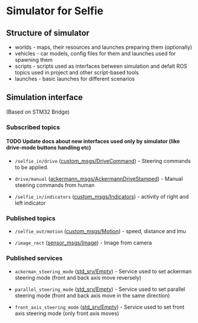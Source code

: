 # Simulator for Selfie

## Structure of simulator
- worlds - maps, their resources and launches preparing them (optionally)
- vehicles - car models, config files for them and launches used for spawning them
- scripts - scripts used as interfaces between simulation and defalt ROS topics used in project and other script-based tools
- launches - basic launches for different scenarios


## Simulation interface
(Based on STM32 Bridge)

### Subscribed topics
#### TODO Update docs about new interfaces used only by simulator (like drive-mode buttons handling etc)

 - `/selfie_in/drive` ([custom_msgs/DriveCommand](./../../Shared/custom_msgs/msg/DriveCommand.msg)) - Steering commands to be applied.

 - `drive/manual` ([ackermann_msgs/AckermannDriveStamped](http://docs.ros.org/api/ackermann_msgs/html/msg/AckermannDriveStamped.html)) - Manual steering commands from human

 - `/selfie_in/indicators` ([custom_msgs/Indicators](./../../Shared/custom_msgs/msg/Indicators.msg)) - activity of right and left indicator

### Published topics

 - `/selfie_out/motion` ([custom_msgs/Motion](./../../Shared/custom_msgs/msg/Motion.msg)) - speed, distance and Imu

 - `/image_rect` ([sensor_msgs/Image](http://docs.ros.org/melodic/api/sensor_msgs/html/msg/Image.html)) - Image from camera

### Published services

 - `ackerman_steering_mode` ([std_srv/Empty](http://docs.ros.org/melodic/api/std_srvs/html/srv/Empty.html)) - Service used to set ackerman steering mode (front and back axis move reversely)

 - `parallel_steering_mode` ([std_srv/Empty](http://docs.ros.org/melodic/api/std_srvs/html/srv/Empty.html)) - Service used to set parallel steering mode (front and back axis move in the same direction)

 - `front_axis_steering_mode` ([std_srv/Empty](http://docs.ros.org/melodic/api/std_srvs/html/srv/Empty.html)) - Service used to set front axis steering mode (only front axis moves)